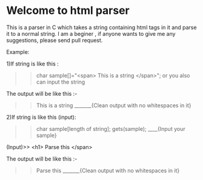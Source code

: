 <h1> Welcome to html parser </h1>
This is a <html> parser in C which takes a string containing html tags in it and parse it to a normal string.
I am a beginer , if anyone wants to give me any suggestions, please send pull request.

Example:

1)If string is like this :
>>char sample[]="\<span\>  This is a string   \</span\>";
or you also can input the string

The output will be like this :-
>>This is a string _______{Clean output with no whitespaces in it}


2)If string is like this (input):
>>char sample[length of string];
>>gets(sample);  ____{Input your sample}

(Input)>> \<h1\> Parse this \</span\>  

The output will be like this :-
>>Parse this _______{Clean output with no whitespaces in it}

